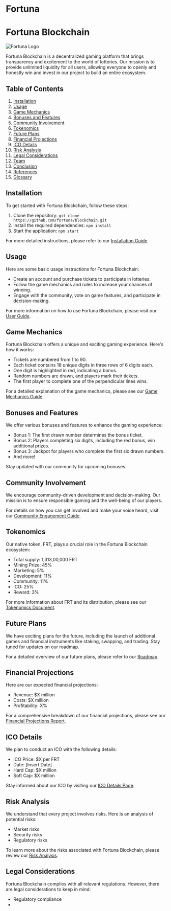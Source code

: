 # Fortuna
# Fortuna Blockchain

![Fortuna Logo](link_to_logo.png)

Fortuna Blockchain is a decentralized gaming platform that brings transparency and excitement to the world of lotteries. Our mission is to provide unlimited liquidity for all users, allowing everyone to openly and honestly win and invest in our project to build an entire ecosystem.

## Table of Contents

1. [Installation](#installation)
2. [Usage](#usage)
3. [Game Mechanics](#game-mechanics)
4. [Bonuses and Features](#bonuses-and-features)
5. [Community Involvement](#community-involvement)
6. [Tokenomics](#tokenomics)
7. [Future Plans](#future-plans)
8. [Financial Projections](#financial-projections)
9. [ICO Details](#ico-details)
10. [Risk Analysis](#risk-analysis)
11. [Legal Considerations](#legal-considerations)
12. [Team](#team)
13. [Conclusion](#conclusion)
14. [References](#references)
15. [Glossary](#glossary)

## Installation

To get started with Fortuna Blockchain, follow these steps:

1. Clone the repository: `git clone https://github.com/fortuna/blockchain.git`
2. Install the required dependencies: `npm install`
3. Start the application: `npm start`

For more detailed instructions, please refer to our [Installation Guide](link_to_installation_guide.md).

## Usage

Here are some basic usage instructions for Fortuna Blockchain:

- Create an account and purchase tickets to participate in lotteries.
- Follow the game mechanics and rules to increase your chances of winning.
- Engage with the community, vote on game features, and participate in decision-making.

For more information on how to use Fortuna Blockchain, please visit our [User Guide](link_to_user_guide.md).

## Game Mechanics

Fortuna Blockchain offers a unique and exciting gaming experience. Here's how it works:

- Tickets are numbered from 1 to 90.
- Each ticket contains 18 unique digits in three rows of 6 digits each.
- One digit is highlighted in red, indicating a bonus.
- Random numbers are drawn, and players mark their tickets.
- The first player to complete one of the perpendicular lines wins.

For a detailed explanation of the game mechanics, please see our [Game Mechanics Guide](link_to_game_mechanics.md).

## Bonuses and Features

We offer various bonuses and features to enhance the gaming experience:

- Bonus 1: The first drawn number determines the bonus ticket.
- Bonus 2: Players completing six digits, including the red bonus, win additional prizes.
- Bonus 3: Jackpot for players who complete the first six drawn numbers.
- And more!

Stay updated with our community for upcoming bonuses.

## Community Involvement

We encourage community-driven development and decision-making. Our mission is to ensure responsible gaming and the well-being of our players.

For details on how you can get involved and make your voice heard, visit our [Community Engagement Guide](link_to_community_engagement.md).

## Tokenomics

Our native token, FRT, plays a crucial role in the Fortuna Blockchain ecosystem:

- Total supply: 1,313,00,000 FRT
- Mining Prize: 45%
- Marketing: 5%
- Development: 11%
- Community: 11%
- ICO: 25%
- Reward: 3%

For more information about FRT and its distribution, please see our [Tokenomics Document](link_to_tokenomics.md).

## Future Plans

We have exciting plans for the future, including the launch of additional games and financial instruments like staking, swapping, and trading. Stay tuned for updates on our roadmap.

For a detailed overview of our future plans, please refer to our [Roadmap](link_to_roadmap.md).

## Financial Projections

Here are our expected financial projections:

- Revenue: $X million
- Costs: $X million
- Profitability: X%

For a comprehensive breakdown of our financial projections, please see our [Financial Projections Report](link_to_financial_projections.md).

## ICO Details

We plan to conduct an ICO with the following details:

- ICO Price: $X per FRT
- Date: [Insert Date]
- Hard Cap: $X million
- Soft Cap: $X million

Stay informed about our ICO by visiting our [ICO Details Page](link_to_ico_details.md).

## Risk Analysis

We understand that every project involves risks. Here is an analysis of potential risks:

- Market risks
- Security risks
- Regulatory risks

To learn more about the risks associated with Fortuna Blockchain, please review our [Risk Analysis](link_to_risk_analysis.md).

## Legal Considerations

Fortuna Blockchain complies with all relevant regulations. However, there are legal considerations to keep in mind:

- Regulatory compliance
-
